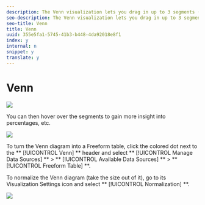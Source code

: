 ```yaml
---
description: The Venn visualization lets you drag in up to 3 segments (from Components) and one metric to build a Venn diagram.
seo-description: The Venn visualization lets you drag in up to 3 segments (from Components) and one metric to build a Venn diagram.
seo-title: Venn
title: Venn
uuid: 355e5fa1-5745-41b3-b448-4da92018e8f1
index: y
internal: n
snippet: y
translate: y
---
```


# Venn

![](graphics/venn.png) 

You can then hover over the segments to gain more insight into percentages, etc. 

![](graphics/venn_hover.png) 

To turn the Venn diagram into a Freeform table, click the colored dot next to the ** [!UICONTROL  Venn] ** header and select ** [!UICONTROL  Manage Data Sources] ** > ** [!UICONTROL  Available Data Sources] ** > ** [!UICONTROL  Freeform Table] **. 

To normalize the Venn diagram (take the size out of it), go to its Visualization Settings icon and select ** [!UICONTROL  Normalization] **. 

![](graphics/normalization.png) 
